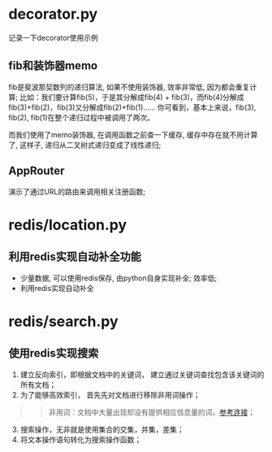 # decorator.py
记录一下decorator使用示例
## fib和装饰器memo
fib是斐波那契数列的递归算法, 如果不使用装饰器, 效率非常低, 因为都会重复计算; 比如：我们要计算fib(5)，于是其分解成fib(4) + fib(3)，而fib(4)分解成fib(3)+fib(2)，fib(3)又分解成fib(2)+fib(1)…… 你可看到，基本上来说，fib(3), fib(2), fib(1)在整个递归过程中被调用了两次。

而我们使用了memo装饰器, 在调用函数之前查一下缓存, 缓存中存在就不用计算了, 这样子, 递归从二叉树式递归变成了线性递归;

## AppRouter
演示了通过URL的路由来调用相关注册函数;


# redis/location.py
## 利用redis实现自动补全功能
* 少量数据, 可以使用redis保存, 由python自身实现补全; 效率低;
* 利用redis实现自动补全

# redis/search.py
## 使用redis实现搜索
1. 建立反向索引，即根据文档中的关键词， 建立通过关键词查找包含该关键词的所有文档；
2. 为了能够高效索引， 首先先对文档进行移除非用词操作；
>> 非用词：文档中大量出现却没有提供相应信息量的词，[参考连接](https://www.textfixer.com/tutorials/common-english-words.php)；
3. 搜索操作，无非就是使用集合的交集，并集，差集；
4. 将文本操作语句转化为搜索操作函数；